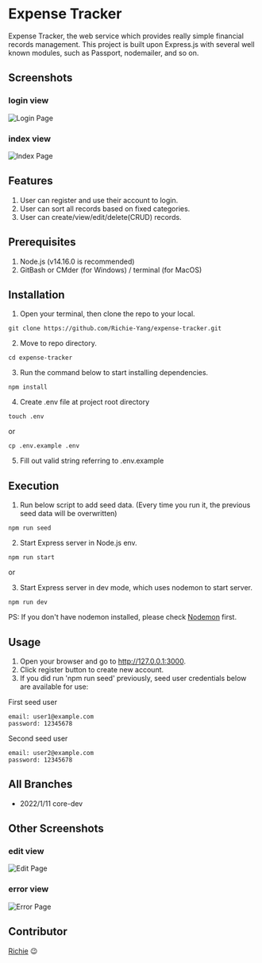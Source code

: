 # Expense Tracker

Expense Tracker, the web service which provides really simple financial records management. This project is built upon Express.js with several well known modules, such as Passport, nodemailer, and so on.


## Screenshots
### login view
![Login Page]()
### index view
![Index Page]()


## Features
1. User can register and use their account to login.
2. User can sort all records based on fixed categories.
3. User can create/view/edit/delete(CRUD) records.


## Prerequisites
1. Node.js (v14.16.0 is recommended)
3. GitBash or CMder (for Windows) / terminal (for MacOS)


## Installation
1. Open your terminal, then clone the repo to your local.
```
git clone https://github.com/Richie-Yang/expense-tracker.git
```
2. Move to repo directory.
```
cd expense-tracker
```
3. Run the command below to start installing dependencies.
```
npm install
```
4. Create .env file at project root directory
```
touch .env
```
or
```
cp .env.example .env
```
5. Fill out valid string referring to .env.example


## Execution
1. Run below script to add seed data. 
(Every time you run it, the previous seed data will be overwritten)
```
npm run seed
```
2. Start Express server in Node.js env.
```
npm run start
```
or

3. Start Express server in dev mode, which uses nodemon to start server.
```
npm run dev
```
PS: If you don't have nodemon installed, please check [Nodemon](https://www.npmjs.com/package/nodemon) first.


## Usage
1. Open your browser and go to http://127.0.0.1:3000.
2. Click register button to create new account.
3. If you did run 'npm run seed' previously, seed user credentials below are available for use:

First seed user
```
email: user1@example.com
password: 12345678
```

Second seed user
```
email: user2@example.com
password: 12345678
```


## All Branches
* 2022/1/11 core-dev


## Other Screenshots
### edit view
![Edit Page]()
### error view
![Error Page]()


## Contributor
[Richie](https://github.com/Richie-Yang) :wink:
